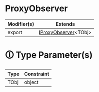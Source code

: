 # ProxyObserver

| Modifier(s)                            | Extends                                    |
|----------------------------------------|--------------------------------------------|
| export | [IProxyObserver](https://hamedfathi.gitbook.io/aurelia-2-doc-api/runtime/interface/observation/iproxyobserver)&lt;TObj&gt; |

# &#128712; Type Parameter(s)

| Type | Constraint |
| ---- | ---------- |
| TObj | object     |